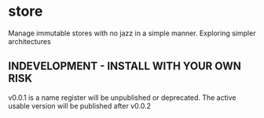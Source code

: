 # store
Manage immutable stores with no jazz in a simple manner. Exploring simpler architectures

## INDEVELOPMENT - INSTALL WITH YOUR OWN RISK

v0.0.1 is a name register will be unpublished or deprecated. The active usable version will be published after v0.0.2


